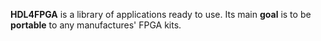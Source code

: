 **HDL4FPGA** is a library of applications ready to use. Its main
**goal** is to be **portable** to any manufactures' FPGA kits.
